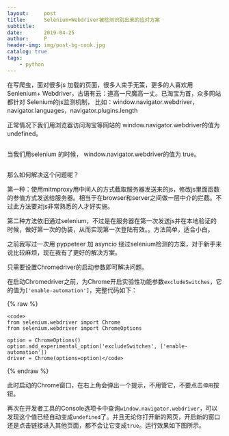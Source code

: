```yaml
---
layout:     post
title:      Selenium+Webdriver被检测识别出来的应对方案
subtitle:   
date:       2019-04-25
author:     P
header-img: img/post-bg-cook.jpg
catalog: true
tags:
    - python
---
```

在写爬虫，面对很多js 加载的页面，很多人束手无策，更多的人喜欢用Senlenium+ Webdriver，古语有云：道高一尺魔高一丈。已淘宝为首，众多网站都针对 Selenium的js监测机制， 比如：window.navigator.webdriver，navigator.languages，navigator.plugins.length

正常情况下我们用浏览器访问淘宝等网站的 window.navigator.webdriver的值为 undefined。 





<img class="wp-image-86" src="http://www.cnseu.net/wp-content/uploads/2019/02/image.png" alt="" />

当我们用selenium 的时候， window.navigator.webdriver的值为 true。





<img class="wp-image-87" src="http://www.cnseu.net/wp-content/uploads/2019/02/image-1.png" alt="" />

那么如何解决这个问题呢？  

第一种：使用mitmproxy用中间人的方式截取服务器发送来的js，修改js里面函数的参值方式发送给服务器。相当于在browser和server之间做一层中介的拦截。不过此方法要对js非常熟悉的人才好实施。

第二种方法依旧通过selenium，不过是在服务器在第一次发送js并在本地验证的时候，做好第一次的伪装，从而实现第一次登陆有效。。方法简单，适合小白。

之前我写过一次用 pyppeteer 加 asyncio 绕过selenium检测的方案，对于新手来说比较麻烦，现在我有了更好的解决方案。

只需要设置Chromedriver的启动参数即可解决问题。

在启动Chromedriver之前，为Chrome开启实验性功能参数`excludeSwitches`，它的值为`['enable-automation']`，完整代码如下：

{% raw %}
```
<code>
from selenium.webdriver import Chrome
from selenium.webdriver import ChromeOptions

option = ChromeOptions()
option.add_experimental_option('excludeSwitches', ['enable-automation'])
driver = Chrome(options=option)</code>
```
{% endraw %}

此时启动的Chrome窗口，在右上角会弹出一个提示，不用管它，不要点击`停用`按钮。

再次在开发者工具的Console选项卡中查询`window.navigator.webdriver`，可以发现这个值已经自动变成`undefined`了。并且无论你打开新的网页，开启新的窗口还是点击链接进入其他页面，都不会让它变成`true`。运行效果如下图所示。

<img class="wp-image-88" src="http://www.cnseu.net/wp-content/uploads/2019/02/image-2.png" alt="" />
